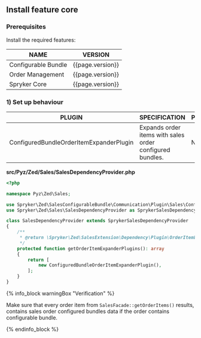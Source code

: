 

## Install feature core

### Prerequisites

Install the required features:

| NAME | VERSION |
| --- | --- |
| Configurable Bundle | {{page.version}} |
| Order Management | {{page.version}} |
| Spryker Core | {{page.version}} |

### 1) Set up behaviour

| PLUGIN | SPECIFICATION | PREREQUISITES | NAMESPACE |
| --- | --- | --- | --- |
| ConfiguredBundleOrderItemExpanderPlugin | Expands order items with sales order configured bundles. | None | Spryker\Zed\SalesConfigurableBundle\Communication\Plugin\Sales |

**src/Pyz/Zed/Sales/SalesDependencyProvider.php**

```php
<?php

namespace Pyz\Zed\Sales;

use Spryker\Zed\SalesConfigurableBundle\Communication\Plugin\Sales\ConfiguredBundleOrderItemExpanderPlugin;
use Spryker\Zed\Sales\SalesDependencyProvider as SprykerSalesDependencyProvider;

class SalesDependencyProvider extends SprykerSalesDependencyProvider
{
    /**
     * @return \Spryker\Zed\SalesExtension\Dependency\Plugin\OrderItemExpanderPluginInterface[]
     */
    protected function getOrderItemExpanderPlugins(): array
    {
        return [
            new ConfiguredBundleOrderItemExpanderPlugin(),
        ];
    }
}
```

{% info_block warningBox "Verification" %}

Make sure that every order item from `SalesFacade::getOrderItems()` results, contains sales order configured bundles data if the order contains configurable bundle.

{% endinfo_block %}
